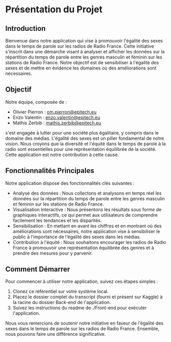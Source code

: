 # Présentation du Projet

## Introduction

Bienvenue dans notre application qui vise à promouvoir l'égalité des sexes dans le temps de parole sur les radios de Radio France. Cette initiative s'inscrit dans une démarche visant à analyser et afficher les données sur la répartition du temps de parole entre les genres masculin et féminin sur les stations de Radio France. Notre objectif est de sensibiliser à l'égalité des sexes et de mettre en évidence les domaines où des améliorations sont nécessaires.

## Objectif

Notre équipe, composée de :

- Olivier Pierron : [om.pierron@epitech.eu](mailto:om.pierron@epitech.eu)
- Enzo Valentin : [enzo.valentin@epitech.eu](mailto:enzo.valentin@epitech.eu)
- Mathis Zerbib : [mathis.zerbib@epitech.eu](mailto:mathis.zerbib@epitech.eu)

s'est engagée à lutter pour une société plus égalitaire, y compris dans le domaine des médias. L'égalité des sexes est un pilier fondamental de notre vision. Nous croyons que la diversité et l'équité dans le temps de parole à la radio sont essentielles pour une représentation équilibrée de la société. Cette application est notre contribution à cette cause.

## Fonctionnalités Principales

Notre application dispose des fonctionnalités clés suivantes :

- Analyse des données : Nous collectons et analysons en temps réel les données sur la répartition du temps de parole entre les genres masculin et féminin sur les stations de Radio France.
- Visualisation Interactive : Nous présentons les résultats sous forme de graphiques interactifs, ce qui permet aux utilisateurs de comprendre facilement les tendances et les disparités.
- Sensibilisation : En mettant en avant les chiffres et en montrant où des améliorations sont nécessaires, notre application vise à sensibiliser le public à l'importance de l'égalité des sexes dans les médias.
- Contribution à l'équité : Nous souhaitons encourager les radios de Radio France à promouvoir une représentation équilibrée des genres et à prendre des mesures pour y parvenir.

## Comment Démarrer

Pour commencer à utiliser notre application, suivez ces étapes simples :

1. Clonez ce référentiel sur votre système local.
2. Placez le dossier complet du transcript (fourni et présent sur Kaggle) à la racine du dossier Back-end de l'application.
3. Suivez les instructions du readme de ./Front-end pour exécuter l'application.

Nous vous remercions de soutenir notre initiative en faveur de l'égalité des sexes dans le temps de parole sur les radios de Radio France. Ensemble, nous pouvons faire une différence significative.
